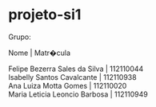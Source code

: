 projeto-si1
===========

Grupo:

Nome | Matr�cula
  
Felipe Bezerra Sales da Silva  | 112110044    
Isabelly Santos Cavalcante     | 112110938      
Ana Luiza Motta Gomes	       | 112110020      
Maria Leticia Leoncio Barbosa  | 112110949
